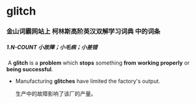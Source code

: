 # glitch

### 金山词霸网站上 柯林斯高阶英汉双解学习词典 中的词条

##### 1.N-COUNT 小故障；小毛病；小差错

​	A **glitch** is a **problem** which **stops** something **from** **working properly** or **being successful**.

- Manufacturing **glitches** have limited the factory's output.

  生产中的故障影响了该厂的产量。